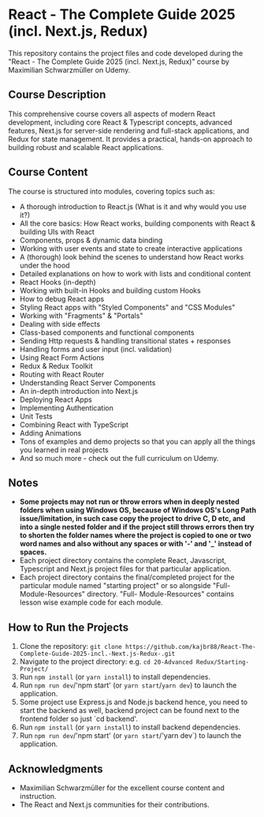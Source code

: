 # React - The Complete Guide 2025 (incl. Next.js, Redux)

This repository contains the project files and code developed during the "React - The Complete Guide 2025 (incl. Next.js, Redux)" course by Maximilian Schwarzmüller on Udemy.

## Course Description

This comprehensive course covers all aspects of modern React development, including core React & Typescript concepts, advanced features, Next.js for server-side rendering and full-stack applications, and Redux for state management. It provides a practical, hands-on approach to building robust and scalable React applications.

## Course Content
The course is structured into modules, covering topics such as:

* A thorough introduction to React.js (What is it and why would you use it?)
* All the core basics: How React works, building components with React & building UIs with React
* Components, props & dynamic data binding
* Working with user events and state to create interactive applications
* A (thorough) look behind the scenes to understand how React works under the hood
* Detailed explanations on how to work with lists and conditional content
* React Hooks (in-depth)
* Working with built-in Hooks and building custom Hooks
* How to debug React apps
* Styling React apps with "Styled Components" and "CSS Modules"
* Working with "Fragments" & "Portals"
* Dealing with side effects
* Class-based components and functional components
* Sending Http requests & handling transitional states + responses
* Handling forms and user input (incl. validation)
* Using React Form Actions
* Redux & Redux Toolkit
* Routing with React Router
* Understanding React Server Components
* An in-depth introduction into Next.js
* Deploying React Apps
* Implementing Authentication
* Unit Tests
* Combining React with TypeScript
* Adding Animations
* Tons of examples and demo projects so that you can apply all the things you learned in real projects
* And so much more - check out the full curriculum on Udemy.

## Notes

* **Some projects may not run or throw errors when in deeply nested folders when using Windows OS, because of Windows OS's Long Path issue/limitation, in such case copy the 
  project to drive C, D etc, and into a single nested folder and if the project still throws errors then try to shorten the folder names where the project is copied to one or 
  two word names and also without any spaces or with '-' and '_' instead of spaces.** 
* Each project directory contains the complete React, Javascript, Typescript and Next.js project files for that particular application.
* Each project directory contains the final/completed project for the particular module named "starting project" or so alongside "Full-Module-Resources" directory. "Full- 
  Module-Resources" contains lesson wise example code for each module. 

## How to Run the Projects

1.  Clone the repository: `git clone https://github.com/kajbr88/React-The-Complete-Guide-2025-incl.-Next.js-Redux-.git`
2.  Navigate to the project directory: e.g. `cd 20-Advanced Redux/Starting-Project/`
3.  Run `npm install` (or `yarn install`) to install dependencies.
4.  Run `npm run dev`/'npm start' (or `yarn start`/`yarn dev`) to launch the application.
5.  Some project use Express.js and Node.js backend hence, you need to start the backend as well, backend project can be found next to the frontend folder so just `cd backend'.
6.  Run `npm install` (or `yarn install`) to install backend dependencies.
7.  Run `npm run dev`/'npm start' (or `yarn start`/'yarn dev`) to launch the application. 

## Acknowledgments

* Maximilian Schwarzmüller for the excellent course content and instruction.
* The React and Next.js communities for their contributions.
